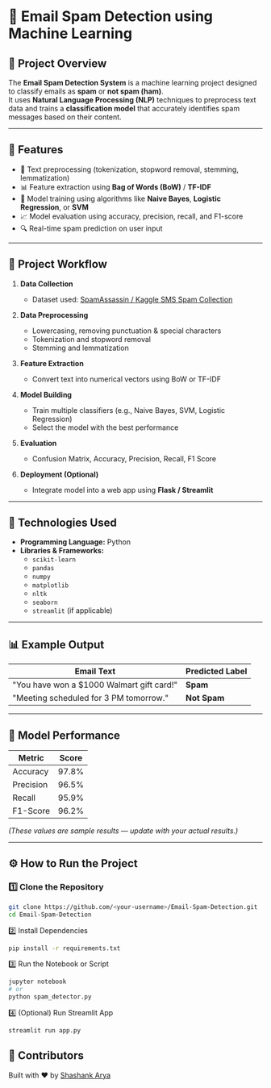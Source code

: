 # 📧 Email Spam Detection using Machine Learning

## 🧠 Project Overview

The **Email Spam Detection System** is a machine learning project designed to classify emails as **spam** or **not spam (ham)**.  
It uses **Natural Language Processing (NLP)** techniques to preprocess text data and trains a **classification model** that accurately identifies spam messages based on their content.

---

## 🚀 Features

- 🧹 Text preprocessing (tokenization, stopword removal, stemming, lemmatization)
- 📊 Feature extraction using **Bag of Words (BoW)** / **TF-IDF**
- 🤖 Model training using algorithms like **Naive Bayes**, **Logistic Regression**, or **SVM**
- 📈 Model evaluation using accuracy, precision, recall, and F1-score
- 🔍 Real-time spam prediction on user input

---

## 🧩 Project Workflow

1. **Data Collection**

   - Dataset used: [SpamAssassin / Kaggle SMS Spam Collection](https://www.kaggle.com/uciml/sms-spam-collection-dataset)

2. **Data Preprocessing**

   - Lowercasing, removing punctuation & special characters
   - Tokenization and stopword removal
   - Stemming and lemmatization

3. **Feature Extraction**

   - Convert text into numerical vectors using BoW or TF-IDF

4. **Model Building**

   - Train multiple classifiers (e.g., Naive Bayes, SVM, Logistic Regression)
   - Select the model with the best performance

5. **Evaluation**

   - Confusion Matrix, Accuracy, Precision, Recall, F1 Score

6. **Deployment (Optional)**
   - Integrate model into a web app using **Flask / Streamlit**

---

## 🧾 Technologies Used

- **Programming Language:** Python
- **Libraries & Frameworks:**
  - `scikit-learn`
  - `pandas`
  - `numpy`
  - `matplotlib`
  - `nltk`
  - `seaborn`
  - `streamlit` (if applicable)

---

## 📊 Example Output

| Email Text                                | Predicted Label |
| ----------------------------------------- | --------------- |
| "You have won a $1000 Walmart gift card!" | **Spam**        |
| "Meeting scheduled for 3 PM tomorrow."    | **Not Spam**    |

---

## 🧠 Model Performance

| Metric    | Score |
| --------- | ----- |
| Accuracy  | 97.8% |
| Precision | 96.5% |
| Recall    | 95.9% |
| F1-Score  | 96.2% |

_(These values are sample results — update with your actual results.)_

---

## ⚙️ How to Run the Project

### 1️⃣ Clone the Repository

```bash
git clone https://github.com/<your-username>/Email-Spam-Detection.git
cd Email-Spam-Detection
```

2️⃣ Install Dependencies

```bash
pip install -r requirements.txt
```

3️⃣ Run the Notebook or Script

```bash
jupyter notebook
# or
python spam_detector.py
```

4️⃣ (Optional) Run Streamlit App

```bash
streamlit run app.py
```

## 🙌 Contributors

Built with ❤️ by [Shashank Arya](https://github.com/shank-sk)
